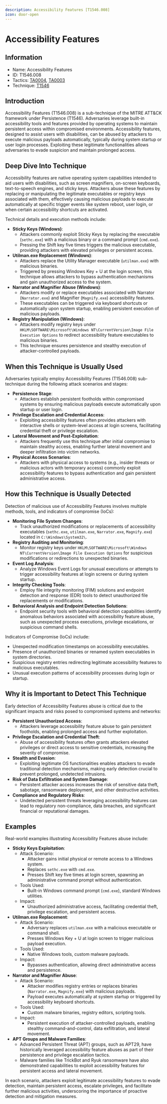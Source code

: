 ```yaml
---
description: Accessibility Features [T1546.008]
icon: door-open
---
```


# Accessibility Features

## Information

* Name: Accessibility Features
* ID: T1546.008
* Tactics: [TA0004](../), [TA0003](../../ta0003/)
* Technique: [T1546](./)

## Introduction

Accessibility Features (T1546.008) is a sub-technique of the MITRE ATT\&CK framework under Persistence (T1546). Adversaries leverage built-in accessibility tools and features provided by operating systems to maintain persistent access within compromised environments. Accessibility features, designed to assist users with disabilities, can be abused by attackers to execute malicious payloads automatically, typically during system startup or user login processes. Exploiting these legitimate functionalities allows adversaries to evade suspicion and maintain prolonged access.

## Deep Dive Into Technique

Accessibility features are native operating system capabilities intended to aid users with disabilities, such as screen magnifiers, on-screen keyboards, text-to-speech engines, and sticky keys. Attackers abuse these features by replacing or manipulating the legitimate executables or registry keys associated with them, effectively causing malicious payloads to execute automatically at specific trigger events like system reboot, user login, or when certain accessibility shortcuts are activated.

Technical details and execution methods include:

* **Sticky Keys (Windows)**:
  * Attackers commonly exploit Sticky Keys by replacing the executable (`sethc.exe`) with a malicious binary or a command prompt (`cmd.exe`).
  * Pressing the Shift key five times triggers the malicious executable, providing attackers with elevated privileges or persistent access.
* **Utilman.exe Replacement (Windows)**:
  * Attackers replace the Utility Manager executable (`utilman.exe`) with malicious binaries.
  * Triggered by pressing Windows Key + U at the login screen, this technique allows attackers to bypass authentication mechanisms and gain unauthorized access to the system.
* **Narrator and Magnifier Abuse (Windows)**:
  * Attackers modify or replace executables associated with Narrator (`Narrator.exe`) and Magnifier (`Magnify.exe`) accessibility features.
  * These executables can be triggered via keyboard shortcuts or automatically upon system startup, enabling persistent execution of malicious payloads.
* **Registry Manipulation (Windows)**:
  * Attackers modify registry keys under `HKLM\SOFTWARE\Microsoft\Windows NT\CurrentVersion\Image File Execution Options` to redirect accessibility feature executables to malicious binaries.
  * This technique ensures persistence and stealthy execution of attacker-controlled payloads.

## When this Technique is Usually Used

Adversaries typically employ Accessibility Features (T1546.008) sub-technique during the following attack scenarios and stages:

* **Persistence Stage**:
  * Attackers establish persistent footholds within compromised systems by ensuring malicious payloads execute automatically upon startup or user login.
* **Privilege Escalation and Credential Access**:
  * Exploiting accessibility features often provides attackers with interactive shells or system-level access at login screens, facilitating credential theft or privilege escalation.
* **Lateral Movement and Post-Exploitation**:
  * Attackers frequently use this technique after initial compromise to maintain stealthy access, enabling further lateral movement and deeper infiltration into victim networks.
* **Physical Access Scenarios**:
  * Attackers with physical access to systems (e.g., insider threats or malicious actors with temporary access) commonly exploit accessibility features to bypass authentication and gain persistent administrative access.

## How this Technique is Usually Detected

Detection of malicious use of Accessibility Features involves multiple methods, tools, and indicators of compromise (IoCs):

* **Monitoring File System Changes**:
  * Track unauthorized modifications or replacements of accessibility executables (`sethc.exe`, `utilman.exe`, `Narrator.exe`, `Magnify.exe`) located in `C:\Windows\System32\`.
* **Registry Auditing and Monitoring**:
  * Monitor registry keys under `HKLM\SOFTWARE\Microsoft\Windows NT\CurrentVersion\Image File Execution Options` for suspicious modifications or redirections to unexpected binaries.
* **Event Log Analysis**:
  * Analyze Windows Event Logs for unusual executions or attempts to trigger accessibility features at login screens or during system startup.
* **Integrity Checking Tools**:
  * Employ file integrity monitoring (FIM) solutions and endpoint detection and response (EDR) tools to detect unauthorized file replacements or modifications.
* **Behavioral Analysis and Endpoint Detection Solutions**:
  * Endpoint security tools with behavioral detection capabilities identify anomalous behaviors associated with accessibility feature abuse, such as unexpected process executions, privilege escalations, or suspicious command shells.

Indicators of Compromise (IoCs) include:

* Unexpected modification timestamps on accessibility executables.
* Presence of unauthorized binaries or renamed system executables in system directories.
* Suspicious registry entries redirecting legitimate accessibility features to malicious executables.
* Unusual execution patterns of accessibility processes during login or startup.

## Why it is Important to Detect This Technique

Early detection of Accessibility Features abuse is critical due to the significant impacts and risks posed to compromised systems and networks:

* **Persistent Unauthorized Access**:
  * Attackers leverage accessibility feature abuse to gain persistent footholds, enabling prolonged access and further exploitation.
* **Privilege Escalation and Credential Theft**:
  * Abuse of accessibility features often grants attackers elevated privileges or direct access to sensitive credentials, increasing the severity of compromise.
* **Stealth and Evasion**:
  * Exploiting legitimate OS functionalities enables attackers to evade traditional detection mechanisms, making early detection crucial to prevent prolonged, undetected intrusions.
* **Risk of Data Exfiltration and System Damage**:
  * Persistent attacker access increases the risk of sensitive data theft, sabotage, ransomware deployment, and other destructive activities.
* **Compliance and Regulatory Risks**:
  * Undetected persistent threats leveraging accessibility features can lead to regulatory non-compliance, data breaches, and significant financial or reputational damages.

## Examples

Real-world examples illustrating Accessibility Features abuse include:

* **Sticky Keys Exploitation**:
  * Attack Scenario:
    * Attacker gains initial physical or remote access to a Windows system.
    * Replaces `sethc.exe` with `cmd.exe`.
    * Presses Shift key five times at login screen, spawning an administrative command prompt without authentication.
  * Tools Used:
    * Built-in Windows command prompt (`cmd.exe`), standard Windows utilities.
  * Impact:
    * Unauthorized administrative access, facilitating credential theft, privilege escalation, and persistent access.
* **Utilman.exe Replacement**:
  * Attack Scenario:
    * Adversary replaces `utilman.exe` with a malicious executable or command shell.
    * Presses Windows Key + U at login screen to trigger malicious payload execution.
  * Tools Used:
    * Native Windows tools, custom malware payloads.
  * Impact:
    * Bypasses authentication, allowing direct administrative access and persistence.
* **Narrator and Magnifier Abuse**:
  * Attack Scenario:
    * Attacker modifies registry entries or replaces binaries (`Narrator.exe`, `Magnify.exe`) with malicious payloads.
    * Payload executes automatically at system startup or triggered by accessibility keyboard shortcuts.
  * Tools Used:
    * Custom malware binaries, registry editors, scripting tools.
  * Impact:
    * Persistent execution of attacker-controlled payloads, enabling stealthy command-and-control, data exfiltration, and lateral movement.
* **APT Groups and Malware Families**:
  * Advanced Persistent Threat (APT) groups, such as APT29, have historically leveraged accessibility feature abuses as part of their persistence and privilege escalation tactics.
  * Malware families like TrickBot and Ryuk ransomware have also demonstrated capabilities to exploit accessibility features for persistent access and lateral movement.

In each scenario, attackers exploit legitimate accessibility features to evade detection, maintain persistent access, escalate privileges, and facilitate further malicious activities, underscoring the importance of proactive detection and mitigation measures.
